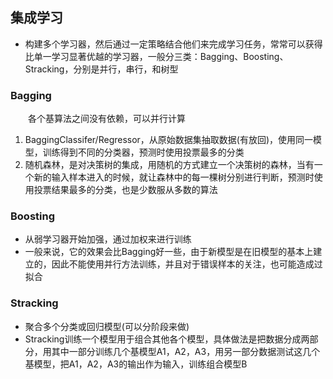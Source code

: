 ## 集成学习
- 构建多个学习器，然后通过一定策略结合他们来完成学习任务，常常可以获得比单一学习显著优越的学习器，一般分三类：Bagging、Boosting、Stracking，分别是并行，串行，和树型

### Bagging
&emsp;&emsp;各个基算法之间没有依赖，可以并行计算
1. BaggingClassifer/Regressor，从原始数据集抽取数据(有放回)，使用同一模型，训练得到不同的分类器，预测时使用投票最多的分类
2. 随机森林，是对决策树的集成，用随机的方式建立一个决策树的森林，当有一个新的输入样本进入的时候，就让森林中的每一棵树分别进行判断，预测时使用投票结果最多的分类，也是少数服从多数的算法

### Boosting
- 从弱学习器开始加强，通过加权来进行训练
- 一般来说，它的效果会比Bagging好一些，由于新模型是在旧模型的基本上建立的，因此不能使用并行方法训练，并且对于错误样本的关注，也可能造成过拟合

### Stracking
- 聚合多个分类或回归模型(可以分阶段来做)
- Stracking训练一个模型用于组合其他各个模型，具体做法是把数据分成两部分，用其中一部分训练几个基模型A1，A2，A3，用另一部分数据测试这几个基模型，把A1，A2，A3的输出作为输入，训练组合模型B
